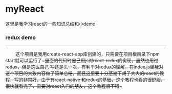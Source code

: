 # myReact
这里是我学习react的一些知识总结和小demo.

### redux demo
--------
&nbsp;&nbsp;&nbsp;&nbsp;&nbsp;&nbsp;&nbsp;&nbsp;这个项目是我用create-react-app库创建的，只需要在项目根目录下npm start就可以运行了~~~里面的代码时自己用js对react-redux的实现，虽然也用过redux，但是这么自己
写还是头一次，有利于对redux的理解，在index.js里我对这个项目的大致内容做了简单总结，而且这里要十分感谢下胡子大大的react的教程，写的非常好，由于有react-native
和redux的基础，这个教程也看的很舒服，很快就看完了，需要对react入门的朋友，这个教程很不错~~~
